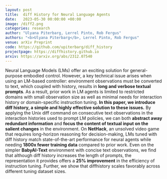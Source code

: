 ```yaml
---
layout: post
title:  diff History for Neural Language Agents
date:   2023-05-30 00:00:00 +00:00
image: /diff2.png
categories: research
author: "Ulyana Piterbarg, Lerrel Pinto, Rob Fergus"
authors: "<b>Ulyana Piterbarg</b>, Lerrel Pinto, Rob Fergus"
venue: arXiv Preprint
code: https://github.com/upiterbarg/diff_history
projectpage: https://diffhistory.github.io
arxiv: https://arxiv.org/abs/2312.07540
---
```

Neural Language Models (LMs) offer an exciting solution for general-purpose embodied control. However, a key technical issue arises when using an LM-based controller: environment observations must be converted to text, which coupled with history, results in <b>long and verbose textual prompts</b>. As a result, prior work in LM agents is limited to restricted domains with small observation size as well as minimal needs for interaction history or domain-specific instruction tuning. <b>In this paper, we introduce diff history, a simple and highly effective solution to these issues.</b> By applying the Unix diff command on consecutive text observations in the interaction histories used to prompt LM policies, we can both  <b>abstract away redundant information</b> and <b>focus the content of textual input on the salient changes</b> in the environment. On <b>NetHack</b>, an unsolved video game that requires long-horizon reasoning for decision-making, LMs tuned with diff history match state-of-the-art performance for neural agents while needing <b>1800x fewer training data</b> compared to prior work. Even on the simpler <b>BabyAI-Text</b> environment with concise text observations, we find that although  diff history increases the length of prompts, the representation it provides offers a <b>25% improvement</b> in the efficiency of instruction tuning. Further, we show that diffhistory scales favorably across different tuning dataset sizes.

